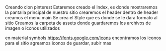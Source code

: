Creando clon pinterest
Estaremos creado el Index, es donde mostraremos la pantalla principal de nuestro sitio
    crearemos el header
        dentro de header creamos el menu 
    main
Se crea el Style que es donde se le dara formato al sitio
Creamos la carpeta de assets donde guardaremos los archivos de imagen o iconos utilizados

en material symbols
https://fonts.google.com/icons
encontramos los iconos para el sitio
agreamos iconos de guardar, subir mas
